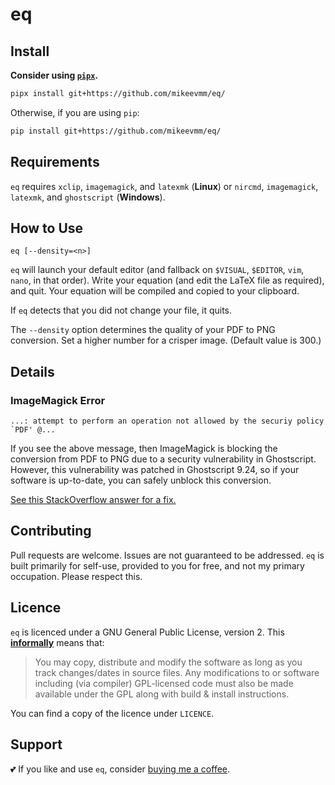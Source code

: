 # eq

## Install

**Consider using [`pipx`][pipx].**

```bash
pipx install git+https://github.com/mikeevmm/eq/
```

Otherwise, if you are using `pip`:

```bash
pip install git+https://github.com/mikeevmm/eq/
```

## Requirements

`eq` requires `xclip`, `imagemagick`, and `latexmk` (**Linux**) or `nircmd`, `imagemagick`, `latexmk`, and `ghostscript` (**Windows**). 

## How to Use

```
eq [--density=<n>]
```

`eq` will launch your default editor (and fallback on `$VISUAL`, `$EDITOR`, `vim`, `nano`, in that order). Write your equation (and edit the LaTeX file as required), and quit. Your equation will be compiled and copied to your clipboard.

If `eq` detects that you did not change your file, it quits.

The `--density` option determines the quality of your PDF to PNG conversion. Set a higher number for a crisper image. (Default value is 300.)

## Details

### ImageMagick Error

```
...: attempt to perform an operation not allowed by the securiy policy `PDF' @...
```

If you see the above message, then ImageMagick is blocking the conversion from PDF to PNG due to a security vulnerability in Ghostscript. However, this vulnerability was patched in Ghostscript 9.24, so if your software is up-to-date, you can safely unblock this conversion.

[See this StackOverflow answer for a fix.](https://stackoverflow.com/a/59193253)

## Contributing

Pull requests are welcome. Issues are not guaranteed to be addressed. `eq` is
built primarily for self-use, provided to you for free, and not my primary
occupation. Please respect this.

## Licence

`eq` is licenced under a GNU General Public License, version 2. This
[**informally**][GPLv2] means that:

> You may copy, distribute and modify the software as long as you track
> changes/dates in source files. Any modifications to or software including
> (via compiler) GPL-licensed code must also be made available under the GPL
> along with build & install instructions.

You can find a copy of the licence under `LICENCE`.

## Support

💕 If you like and use `eq`, consider
[buying me a coffee](https://www.paypal.me/miguelmurca/2.50).

[pipx]: https://github.com/pypa/pipx
[GPLv2]: https://tldrlegal.com/license/gnu-general-public-license-v2
